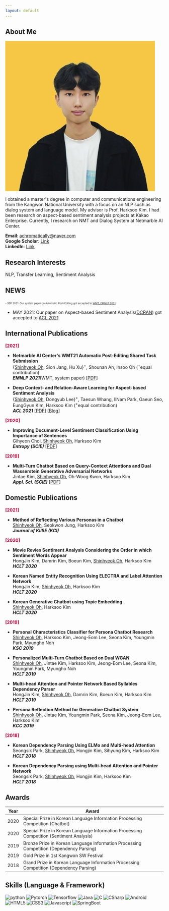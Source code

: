 ```yaml
---
layout: default
---
```


## About Me

<img class="profile-picture" src="profile.jpg">

I obtained a master's degree in computer and communications engineering from the Kangwon National University with a focus on an NLP such as dialog system and language model. My advisor is Prof. Harksoo Kim. I had been research on aspect-based sentiment analysis projects at Kakao Enterprise. Currently, I research on NMT and Dialog System at Netmarble AI Center.

**Email**: achromatically@naver.com <br>
**Google Scholar**: [Link](https://scholar.google.co.kr/citations?user=H6BKgo8AAAAJ&hl=ko) <br>
**LinkedIn**: [Link](https://kr.linkedin.com/in/shinhyeok-oh-5082b51a8) <br>

## Research Interests

NLP, Transfer Learning, Sentiment Analysis

## NEWS
<span style="font-size:8px;">- SEP 2021: Our system paper on Automatic Post-Editing got accepted to [WMT, EMNLP 2021](http://www.statmt.org/wmt21/program.html).</span> <br>
- MAY 2021: Our paper on Aspect-based Sentiment Analysis([DCRAN](https://aclanthology.org/2021.acl-short.63/)) got accepted to [ACL 2021](https://2021.aclweb.org/program/overview/). <br>

## International Publications

**<span style="color:#C70039;">[2021]</span>**

- **Netmarble AI Center's WMT21 Automatic Post-Editing Shared Task Submission** <br>
{<u>Shinhyeok Oh</u>, Sion Jang, Hu Xu}<sup>+</sup>, Shounan An, Insoo Oh (<sup>+</sup>equal contribution) <br>
***EMNLP 2021***(WMT, system paper) [[PDF](https://arxiv.org/abs/2109.06515)] <br>

- **Deep Context- and Relation-Aware Learning for Aspect-based Sentiment Analysis** <br>
{<u>Shinhyeok Oh</u>, Dongyub Lee}<sup>+</sup>, Taesun Whang, IlNam Park, Gaeun Seo, EungGyun Kim, Harksoo Kim (<sup>+</sup>equal contribution) <br>
***ACL 2021*** [[PDF](https://aclanthology.org/2021.acl-short.63/)] [[Blog](https://kakaoenterprise.github.io/papers/acl-ijcnlp2021-dcran)] <br>

**<span style="color:#C70039;">[2020]</span>**

- **Improving Document-Level Sentiment Classification Using Importance of Sentences** <br>
Gihyeon Choi, <u>Shinhyeok Oh</u>, Harksoo Kim <br>
***Entropy (SCIE)*** [[PDF](https://arxiv.org/abs/2103.05167)] <br>

**<span style="color:#C70039;">[2019]</span>**

- **Multi-Turn Chatbot Based on Query-Context Attentions and Dual Wasserstein Generative Adversarial Networks** <br>
Jintae Kim, <u>Shinhyeok Oh</u>, Oh-Woog Kwon, Harksoo Kim <br>
***Appl. Sci. (SCIE)*** [[PDF](https://www.mdpi.com/2076-3417/9/18/3908)] <br>

## Domestic Publications

**<span style="color:#C70039;">[2021]</span>**

- **Method of Reflecting Various Personas in a Chatbot** <br>
<u>Shinhyeok Oh</u>, Seokwon Jung, Harksoo Kim <br>
***Journal of KIISE (KCI)*** <br>

**<span style="color:#C70039;">[2020]</span>**

- **Movie Revies Sentiment Analysis Considering the Order in which Sentiment Words Appear** <br>
HongJin Kim, Damrin Kim, Boeun Kim, <u>Shinhyeok Oh</u>, Harksoo Kim <br>
***HCLT 2020*** <br>

- **Korean Named Entity Recognition Using ELECTRA and Label Attention Network** <br>
HongJin Kim, <u>Shinhyeok Oh</u>, Harksoo Kim <br>
***HCLT 2020*** <br>

- **Korean Generative Chatbot using Topic Embedding** <br>
<u>Shinhyeok Oh</u>, Harksoo Kim <br>
***HCLT 2020*** <br>

**<span style="color:#C70039;">[2019]</span>**

- **Personal Characteristics Classifier for Persona Chatbot Research** <br>
<u>Shinhyeok Oh</u>, Harksoo Kim, Jeong-Eom Lee, Seona Kim, Youngmin Park, Myungho Noh <br>
***KSC 2019*** <br>

- **Personalized Multi-Turn Chatbot Based on Dual WGAN** <br>
<u>Shinhyeok Oh</u>, Jintae Kim, Harksoo Kim, Jeong-Eom Lee, Seona Kim, Youngmin Park, Myungho Noh <br>
***HCLT 2019*** <br>

- **Multi-head Attention and Pointer Network Based Syllables Dependency Parser** <br>
HongJin Kim, <u>Shinhyeok Oh</u>, Damrin Kim, Boeun Kim, Harksoo Kim <br>
***HCLT 2019*** <br>

- **Persona Reflection Method for Generative Chatbot System** <br>
<u>Shinhyeok Oh</u>, Jintae Kim, Youngmin Park, Seona Kim, Jeong-Eom Lee, Harksoo Kim <br>
***KCC 2019*** <br>

**<span style="color:#C70039;">[2018]</span>**

- **Korean Dependency Parsing Using ELMo and Multi-head Attention** <br>
Seongsik Park, <u>Shinhyeok Oh</u>, Hongjin Kim, Sihyung Kim, Harksoo Kim <br>
***HCLT 2018*** <br>

- **Korean Dependency Parsing using Multi-head Attention and Pointer Network** <br>
Seongsik Park, <u>Shinhyeok Oh</u>, Hongjin Kim, Harksoo Kim <br>
***HCLT 2018*** <br>


## Awards

Year | Award 
-----|-------
2020 | Special Prize in Korean Language Information Processing Competition (Chatbot)
2020 | Special Prize in Korean Language Information Processing Competition (Sentiment Analysis)
2019 | Bronze Prize in Korean Language Information Processing Competition (Dependency Parsing)
2019 | Gold Prize in 1st Kangwon SW Festival
2018 | Grand Prize in Korean Language Information Processing Competition (Dependency Parsing)

## Skills (Language & Framework)
<img src="https://img.shields.io/badge/Python-3766AB?style=flat-square&logo=Python&logoColor=white" style="width: auto;" alt="python"/>
<img src="https://img.shields.io/badge/Pytorch-F17F42?style=flat-square&logo=Pytorch&logoColor=white" style="width: auto;" alt="Pytorch"/>
<img src="https://img.shields.io/badge/Tensorflow-FFBC42?style=flat-square&logo=Tensorflow&logoColor=white" style="width: auto;" alt="Tensorflow"/>
<img src="https://img.shields.io/badge/Java-EC6A5C?style=flat-square&logo=Java&logoColor=white" style="width: auto;" alt="Java"/>
<img src="https://img.shields.io/badge/C-30A9DE?style=flat-square&logo=C&logoColor=white" style="width: auto;" alt="C"/>
<img src="https://img.shields.io/badge/CSharp-6C49B8?style=flat-square&logo=CSharp&logoColor=white" style="width: auto;" alt="CSharp"/>
<img src="https://img.shields.io/badge/Android-75D701?style=flat-square&logo=Android&logoColor=white" style="width: auto;" alt="Android"/>
<img src="https://img.shields.io/badge/HTML5-F17F42?style=flat-square&logo=HTML5&logoColor=white" style="width: auto;" alt="HTML5"/>
<img src="https://img.shields.io/badge/CSS3-00b9f1?style=flat-square&logo=CSS3&logoColor=white" style="width: auto;" alt="CSS3"/>
<img src="https://img.shields.io/badge/Javascript-F68657?style=flat-square&logo=Javascript&logoColor=white" style="width: auto;" alt="Javascript"/>
<img src="https://img.shields.io/badge/SpringBoot-C5E99B?style=flat-square&logo=SpringBoot&logoColor=white" style="width: auto;" alt="SpringBoot"/>
